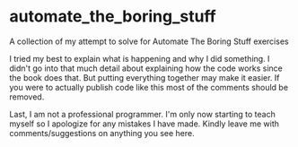 # automate_the_boring_stuff

A collection of my attempt to solve for Automate The Boring Stuff exercises

I tried my best to explain what is happening and why I did something. I didn't go into that much detail about explaining how the code works since the book does that. But putting everything together may make it easier. If you were to actually publish code like this most of the comments should be removed.

Last, I am not a professional programmer. I'm only now starting to teach myself so I apologize for any mistakes I have made. Kindly leave me with comments/suggestions on anything you see here.
